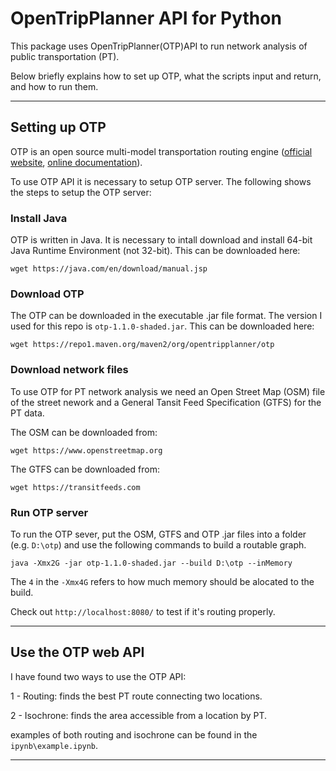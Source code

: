 # OpenTripPlanner API for Python

This package uses OpenTripPlanner(OTP)API to run network analysis of public transportation (PT).

Below briefly explains how to set up OTP, what the scripts input and return, and how to run them.

---

## Setting up OTP

OTP is an open source multi-model transportation routing engine ([official website](http://www.opentripplanner.org/), [online documentation](http://docs.opentripplanner.org/en/latest/)). 

To use OTP API it is necessary to setup OTP server. The following shows the steps to setup the OTP server:

### Install Java

OTP is written in Java. It is necessary to intall download and install 64-bit Java Runtime Environment (not 32-bit). This can be downloaded here:

```
wget https://java.com/en/download/manual.jsp
```

### Download OTP

The OTP can be downloaded in the executable .jar file format. The version I used for this repo is ```otp-1.1.0-shaded.jar```. This can be downloaded here:

```
wget https://repo1.maven.org/maven2/org/opentripplanner/otp
```

### Download network files

To use OTP for PT network analysis we need an Open Street Map (OSM) file of the street nework and a General Tansit Feed Specification (GTFS) for the PT data.

The OSM can be downloaded from:

```
wget https://www.openstreetmap.org
```

The GTFS can be downloaded from:

```
wget https://transitfeeds.com
```

### Run OTP server

To run the OTP sever, put the OSM, GTFS and OTP .jar files into a folder (e.g. ```D:\otp```) and use the following commands to build a routable graph.

```shell
java -Xmx2G -jar otp-1.1.0-shaded.jar --build D:\otp --inMemory
```

The ```4``` in the ```-Xmx4G``` refers to how much memory should be alocated to the build.

Check out ```http://localhost:8080/``` to test if it's routing properly.

---

## Use the OTP web API

I have found two ways to use the OTP API:

1 - Routing: finds the best PT route connecting two locations.

2 - Isochrone: finds the area accessible from a location by PT.

examples of both routing and isochrone can be found in the ```ipynb\example.ipynb```.

---
